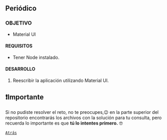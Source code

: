 ## Periódico

### OBJETIVO
- Material UI

#### REQUISITOS
- Tener Node instalado.

#### DESARROLLO

1. Reescribir la aplicación utilizando Material UI.

## ❗Importante

Si no pudiste resolver el reto, no te preocupes,😉 en la parte superior del repositorio encontrarás los archivos con la solución para tu consulta, pero recuerda lo importante es que **tú lo intentes primero.** 🤓

[`Atrás`](https://github.com/beduExpert/C1-React-2020/tree/master/Sesion-08/Ejemplo-01)
